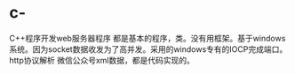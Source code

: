 # c-
C++程序开发web服务器程序
都是基本的程序，类。没有用框架。基于windows系统。因为socket数据收发为了高并发。采用的windows专有的IOCP完成端口。
http协议解析 微信公众号xml数据，都是代码实现的。
